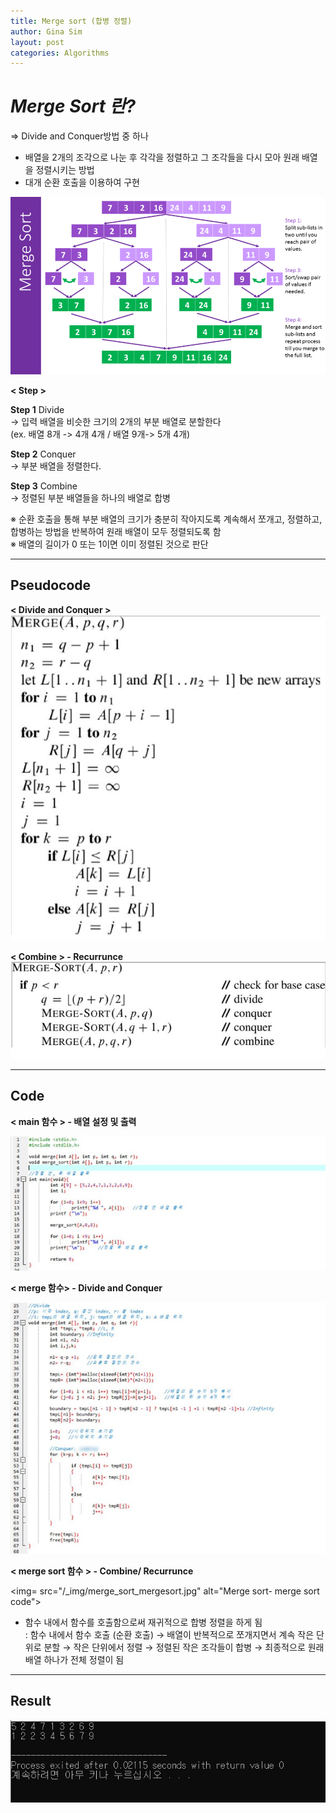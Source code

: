 ```yaml
---
title: Merge sort (합병 정렬)
author: Gina Sim
layout: post
categories: Algorithms
---
```



*Merge Sort 란?*  
======  
 
=> Divide and Conquer방법 중 하나
- 배열을 2개의 조각으로 나눈 후 각각을 정렬하고 그 조각들을 다시 모아 원래 배열을 정렬시키는 방법
- 대개 순환 호출을 이용하여 구현  

<img src="/_img/merge_sort.png" alt="Merge sort principle">  


**< Step >**  

**Step 1** Divide  
  → 입력 배열을 비슷한 크기의 2개의 부분 배열로 분할한다  
  (ex. 배열 8개 -> 4개 4개 / 배열 9개-> 5개 4개)  

**Step 2** Conquer  
  → 부분 배열을 정렬한다.   

**Step 3** Combine  
  → 정렬된 부분 배열들을 하나의 배열로 합병  

※ 순환 호출을 통해 부분 배열의 크기가 충분히 작아지도록 계속해서 쪼개고, 정렬하고, 합병하는 방법을 반복하여 원래 배열이 모두 정렬되도록 함  
※ 배열의 길이가 0 또는 1이면 이미 정렬된 것으로 판단  

--------------------

Pseudocode  
------  

**< Divide and Conquer >**  
<img src="/_img/merge_sort_pseudocode1.jpg" alt="Merge sort pseudocode- merge">  

**< Combine > - Recurrunce**  
<img src="/_img/merge_sort_pseudocode2.jpg" alt="Merge sort pseudocode- merge sort">  


-------------------

Code  
------

**< main 함수 > - 배열 설정 및 출력**  

<img src="/_img/merge_sort_main.jpg" alt="Merge sort- main code">  


**< merge 함수> - Divide and Conquer**  

<img src="/_img/merge_sort_merge.jpg" alt="Merge sort- merge code">   

**< merge sort 함수 > - Combine/ Recurrunce**  

<img= src="/_img/merge_sort_mergesort.jpg" alt="Merge sort- merge sort code">  

- 함수 내에서 함수를 호출함으로써 재귀적으로 합병 정렬을 하게 됨  
  : 함수 내에서 함수 호출 (순환 호출) → 배열이 반복적으로 쪼개지면서 계속 작은 단위로 분할 → 작은 단위에서 정렬 → 정렬된 작은 조각들이 합병 → 최종적으로 원래 배열 하나가 전체 정렬이 됨


-------------------

Result
------

<img src="/_img/merge_sort_result.jpg" alt="Merge sort result">